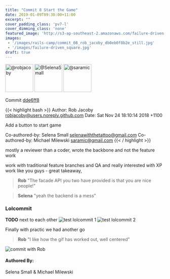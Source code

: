 ```yaml
---
title: "Commit 8 Start the Game"
date: 2019-01-09T09:30:00+11:00
excerpt: ""
cover_padding_class: 'pv7-l'
cover_dimming_class: 'none'
featured_image: 'http://s3-ap-southeast-2.amazonaws.com/failure-driven-blog/railscamp-24-woodfield-hobart/commit_08_rob_jacoby_5f2f45c6243.gif'
images:
 - '/images/rails-camp/commit_08_rob_jacoby_db0eb0f8b2e_still.jpg'
 - '/images/failure-driven_square.jpg'
draft: true
---
```


<img alt="@robjacoby" src="//github.com/robjacoby.png" style="display: inline; width: 88px;" height="88" />
<img alt="@SelenaSmall" src="//github.com/SelenaSmall.png" style="display: inline; width: 88px;" height="88" />
<img alt="@saramic" src="//github.com/saramic.png" style="display: inline; width: 88px;" height="88" />

Commit [dde6ff8](https://github.com/failure-driven/railscamp-search-term/commit/dde6ff8949ff6c6e40f1fa9c92465127534c1dd7)

{{< highlight bash >}}
Author: Rob Jacoby <robjacoby@users.noreply.github.com>
Date:   Sat Nov 24 18:10:14 2018 +1100

Add a button to start game

Co-authored-by: Selena Small <selenawiththetattoo@gmail.com>
Co-authored-by: Michael Milewski <saramic@gmail.com>
{{< / highlight >}}

mostly a reviewer than a coder, wrote the backbone and not the feature work

work with traditional feature branches and QA and really interested with XP
work like you guys - great takeaway,

> **Rob** "The facade API you two have provided is that you are nice people!"

> **Selena** "yeah the backend is a mess"

### Lolcommit

**TODO** next to each other
![test lolcommit 1](https://s3-ap-southeast-2.amazonaws.com/failure-driven-blog/railscamp-24-woodfield-hobart/commit_08_rob_jacoby__test_1_db0eb0f8b2e.gif)
![test lolcommit 2](https://s3-ap-southeast-2.amazonaws.com/failure-driven-blog/railscamp-24-woodfield-hobart/commit_08_rob_jacoby__test_2_441db8c1dee.gif)

Finally with practic we had another go

> **Rob** "I like how the gif has worked out, well centered"

![commit with Rob](https://s3-ap-southeast-2.amazonaws.com/failure-driven-blog/railscamp-24-woodfield-hobart/commit_08_rob_jacoby_5f2f45c6243.gif)

#### Authored By:

Selena Small & Michael Milewski

